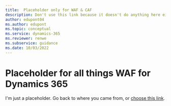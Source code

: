```yaml
---
title:  Placeholder only for WAF & CAF
description: Don't use this link because it doesn't do anything here either.
author: edupont04
ms.author: edupont
ms.topic: conceptual
ms.service: dynamics-365
ms.reviewer: renwe
ms.subservice: guidance
ms.date: 10/03/2022
---
```


# Placeholder for all things WAF for Dynamics 365

I'm just a placeholder. Go back to where you came from, or [choose this link](../index.yml). 
